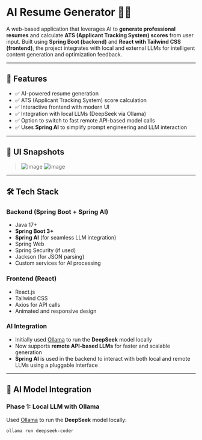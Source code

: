 # AI Resume Generator 🧠📄

A web-based application that leverages AI to **generate professional resumes** and calculate **ATS (Applicant Tracking System) scores** from user input. Built using **Spring Boot (backend)** and **React with Tailwind CSS (frontend)**, the project integrates with local and external LLMs for intelligent content generation and optimization feedback.

---

## 🚀 Features

- ✅ AI-powered resume generation
- ✅ ATS (Applicant Tracking System) score calculation
- ✅ Interactive frontend with modern UI
- ✅ Integration with local LLMs (DeepSeek via Ollama)
- ✅ Option to switch to fast remote API-based model calls
- ✅ Uses **Spring AI** to simplify prompt engineering and LLM interaction

---

## 📸 UI Snapshots

> ![image](https://github.com/user-attachments/assets/b79285ac-14a4-4970-97f1-7ca8a4ee8e6f)
![image](https://github.com/user-attachments/assets/01249c70-c345-42ce-9bd9-d86894042d58)




---

## 🛠️ Tech Stack

### Backend (Spring Boot + Spring AI)
- Java 17+
- **Spring Boot 3+**
- **Spring AI** (for seamless LLM integration)
- Spring Web
- Spring Security (if used)
- Jackson (for JSON parsing)
- Custom services for AI processing

### Frontend (React)
- React.js
- Tailwind CSS
- Axios for API calls
- Animated and responsive design

### AI Integration
- Initially used [Ollama](https://ollama.com/) to run the **DeepSeek** model locally
- Now supports **remote API-based LLMs** for faster and scalable generation
- **Spring AI** is used in the backend to interact with both local and remote LLMs using a pluggable interface

---

## 🧠 AI Model Integration

### Phase 1: Local LLM with Ollama

Used [Ollama](https://ollama.com/) to run the **DeepSeek** model locally:

```bash
ollama run deepseek-coder
